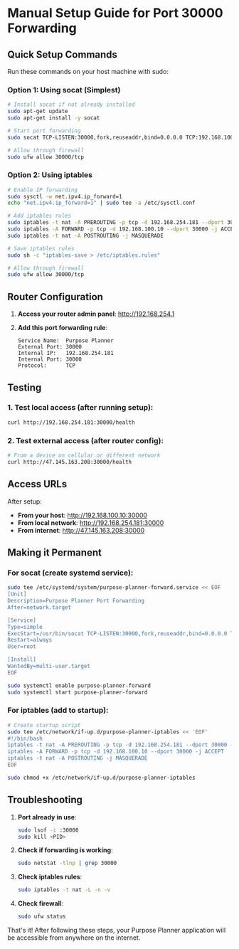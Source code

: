 # Manual Setup Guide for Port 30000 Forwarding

## Quick Setup Commands

Run these commands on your host machine with sudo:

### Option 1: Using socat (Simplest)
```bash
# Install socat if not already installed
sudo apt-get update
sudo apt-get install -y socat

# Start port forwarding
sudo socat TCP-LISTEN:30000,fork,reuseaddr,bind=0.0.0.0 TCP:192.168.100.10:30000 &

# Allow through firewall
sudo ufw allow 30000/tcp
```

### Option 2: Using iptables
```bash
# Enable IP forwarding
sudo sysctl -w net.ipv4.ip_forward=1
echo "net.ipv4.ip_forward=1" | sudo tee -a /etc/sysctl.conf

# Add iptables rules
sudo iptables -t nat -A PREROUTING -p tcp -d 192.168.254.181 --dport 30000 -j DNAT --to-destination 192.168.100.10:30000
sudo iptables -A FORWARD -p tcp -d 192.168.100.10 --dport 30000 -j ACCEPT
sudo iptables -t nat -A POSTROUTING -j MASQUERADE

# Save iptables rules
sudo sh -c "iptables-save > /etc/iptables.rules"

# Allow through firewall
sudo ufw allow 30000/tcp
```

## Router Configuration

1. **Access your router admin panel**: http://192.168.254.1

2. **Add this port forwarding rule**:
   ```
   Service Name:  Purpose Planner
   External Port: 30000
   Internal IP:   192.168.254.181
   Internal Port: 30000
   Protocol:      TCP
   ```

## Testing

### 1. Test local access (after running setup):
```bash
curl http://192.168.254.181:30000/health
```

### 2. Test external access (after router config):
```bash
# From a device on cellular or different network
curl http://47.145.163.208:30000/health
```

## Access URLs

After setup:
- **From your host**: http://192.168.100.10:30000
- **From local network**: http://192.168.254.181:30000
- **From internet**: http://47.145.163.208:30000

## Making it Permanent

### For socat (create systemd service):
```bash
sudo tee /etc/systemd/system/purpose-planner-forward.service << EOF
[Unit]
Description=Purpose Planner Port Forwarding
After=network.target

[Service]
Type=simple
ExecStart=/usr/bin/socat TCP-LISTEN:30000,fork,reuseaddr,bind=0.0.0.0 TCP:192.168.100.10:30000
Restart=always
User=root

[Install]
WantedBy=multi-user.target
EOF

sudo systemctl enable purpose-planner-forward
sudo systemctl start purpose-planner-forward
```

### For iptables (add to startup):
```bash
# Create startup script
sudo tee /etc/network/if-up.d/purpose-planner-iptables << 'EOF'
#!/bin/bash
iptables -t nat -A PREROUTING -p tcp -d 192.168.254.181 --dport 30000 -j DNAT --to-destination 192.168.100.10:30000
iptables -A FORWARD -p tcp -d 192.168.100.10 --dport 30000 -j ACCEPT
iptables -t nat -A POSTROUTING -j MASQUERADE
EOF

sudo chmod +x /etc/network/if-up.d/purpose-planner-iptables
```

## Troubleshooting

1. **Port already in use**:
   ```bash
   sudo lsof -i :30000
   sudo kill <PID>
   ```

2. **Check if forwarding is working**:
   ```bash
   sudo netstat -tlnp | grep 30000
   ```

3. **Check iptables rules**:
   ```bash
   sudo iptables -t nat -L -n -v
   ```

4. **Check firewall**:
   ```bash
   sudo ufw status
   ```

That's it! After following these steps, your Purpose Planner application will be accessible from anywhere on the internet.